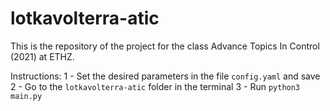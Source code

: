 # lotkavolterra-atic
This is the repository of the project for the class Advance Topics In Control (2021) at ETHZ.

Instructions:
1 - Set the desired parameters in the file `config.yaml` and save
2 - Go to the `lotkavolterra-atic` folder in the terminal
3 - Run `python3 main.py`
